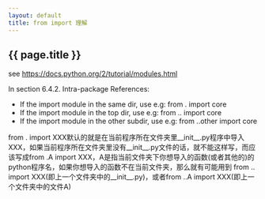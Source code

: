 ```yaml
---
layout: default
title: from import 理解
---
```


## {{ page.title }}

see https://docs.python.org/2/tutorial/modules.html

In section 6.4.2. Intra-package References:

- If the import module in the same dir, use e.g: from . import core
- If the import module in the top dir, use e.g: from .. import core
- If the import module in the other subdir, use e.g: from ..other import core

from . import XXX默认的就是在当前程序所在文件夹里\_\_init\_\_.py程序中导入XXX，如果当前程序所在文件夹里没有\_\_init\_\_.py文件的话，就不能这样写，而应该写成from .A import XXX，A是指当前文件夹下你想导入的函数(或者其他的)的python程序名，如果你想导入的函数不在当前文件夹，那么就有可能用到 from .. import XXX(即上一个文件夹中的\_\_init\_\_.py)，或者from ..A import XXX(即上一个文件夹中的文件A)
